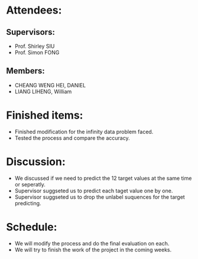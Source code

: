# Attendees:
## Supervisors:
* Prof. Shirley SIU
* Prof. Simon FONG
## Members:
* CHEANG WENG HEI, DANIEL
* LIANG LIHENG, William

# Finished items:
* Finished modification for the infinity data problem faced.
* Tested the process and compare the accuracy.

# Discussion:
* We discussed if we need to predict the 12 target values at the same time or seperatly.
* Supervisor suggseted us to predict each taget value one by one.
* Supervisor suggseted us to drop the unlabel suquences for the target predicting.

# Schedule:
* We will modify the process and do the final evaluation on each.
* We will try to finish the work of the project in the coming weeks.
